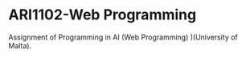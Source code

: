 # ARI1102-Web Programming
 Assignment of Programming in AI (Web Programming) )(University of Malta).
